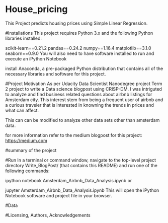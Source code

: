 # House_pricing
This Project predicts housing prices using Simple Linear Regression.

#Installations
This project requires Python 3.x and the following Python libraries installed:

scikit-learn==0.21.2
pandas==0.24.2
numpy==1.16.4
matplotlib==3.1.0
seaborn==0.9.0
You will also need to have software installed to run and execute an iPython Notebook

install Anaconda, a pre-packaged Python distribution that contains all of the necessary libraries and software for this project.

#Project Motivation
As per Udacity Data Scientist Nanodegree project Term 2 project to write a Data science blogpost using CRISP-DM. I was intriguted to analyze and find business related questions about airbnb listings for Amsterdam city. This interest stem from being a frequent user of airbnb and a curious traveler that is interested in knowning the trends in prices and what can affect.

This can can be modified to analyze other data sets other than amsterdam data.

for more information refer to the medium blogpost for this project: https://medium.com

#summary of the project




#Run
In a terminal or command window, navigate to the top-level project directory Write_BlogPost/ (that contains this README) and run one of the following commands:

ipython notebook Amsterdam_Airbnb_Data_Analysis.ipynb
or

jupyter Amsterdam_Airbnb_Data_Analysis.ipynb
This will open the iPython Notebook software and project file in your browser.

#Data


#Licensing, Authors, Acknowledgements
